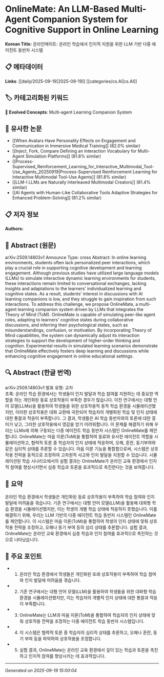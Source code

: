 
# OnlineMate: An LLM-Based Multi-Agent Companion System for Cognitive Support in Online Learning

**Korean Title:** 온라인메이트: 온라인 학습에서 인지적 지원을 위한 LLM 기반 다중 에이전트 동반자 시스템

## 📋 메타데이터

**Links**: [[daily/2025-09-19|2025-09-19]] [[categories/cs.AI|cs.AI]]

## 🏷️ 카테고리화된 키워드
**🚀 Evolved Concepts**: Multi-agent Learning Companion System

## 🔗 유사한 논문
- [[When Avatars Have Personality Effects on Engagement and Communication in Immersive Medical Training]] (82.0% similar)
- [[Inject, Fork, Compare Defining an Interaction Vocabulary for Multi-Agent Simulation Platforms]] (81.8% similar)
- [[Process-Supervised_Reinforcement_Learning_for_Interactive_Multimodal_Tool-Use_Agents_20250919|Process-Supervised Reinforcement Learning for Interactive Multimodal Tool-Use Agents]] (81.8% similar)
- [[LLM-I LLMs are Naturally Interleaved Multimodal Creators]] (81.4% similar)
- [[AI Agents with Human-Like Collaborative Tools Adaptive Strategies for Enhanced Problem-Solving]] (81.2% similar)

## 📋 저자 정보

**Authors:** 

## 📄 Abstract (원문)

arXiv:2509.14803v1 Announce Type: cross 
Abstract: In online learning environments, students often lack personalized peer interactions, which play a crucial role in supporting cognitive development and learning engagement. Although previous studies have utilized large language models (LLMs) to simulate interactive dynamic learning environments for students, these interactions remain limited to conversational exchanges, lacking insights and adaptations to the learners' individualized learning and cognitive states. As a result, students' interest in discussions with AI learning companions is low, and they struggle to gain inspiration from such interactions. To address this challenge, we propose OnlineMate, a multi-agent learning companion system driven by LLMs that integrates the Theory of Mind (ToM). OnlineMate is capable of simulating peer-like agent roles, adapting to learners' cognitive states during collaborative discussions, and inferring their psychological states, such as misunderstandings, confusion, or motivation. By incorporating Theory of Mind capabilities, the system can dynamically adjust its interaction strategies to support the development of higher-order thinking and cognition. Experimental results in simulated learning scenarios demonstrate that OnlineMate effectively fosters deep learning and discussions while enhancing cognitive engagement in online educational settings.

## 🔍 Abstract (한글 번역)

arXiv:2509.14803v1 발표 유형: 교차  
초록: 온라인 학습 환경에서는 학생들이 인지 발달과 학습 참여를 지원하는 데 중요한 역할을 하는 개인화된 동료 상호작용이 부족한 경우가 많습니다. 이전 연구에서는 대형 언어 모델(LLMs)을 활용하여 학생들을 위한 상호작용적 동적 학습 환경을 시뮬레이션했지만, 이러한 상호작용은 대화 교환에 국한되어 학습자의 개별화된 학습 및 인지 상태에 대한 통찰과 적응이 부족합니다. 그 결과, 학생들은 AI 학습 동반자와의 토론에 대한 흥미가 낮고, 그러한 상호작용에서 영감을 얻기 어려워합니다. 이 문제를 해결하기 위해 우리는 LLMs에 의해 구동되는 다중 에이전트 학습 동반자 시스템인 OnlineMate를 제안합니다. OnlineMate는 마음 이론(ToM)을 통합하여 동료와 유사한 에이전트 역할을 시뮬레이션하고, 협력적 토론 중 학습자의 인지 상태에 적응하며, 오해, 혼란, 동기부여와 같은 심리적 상태를 추론할 수 있습니다. 마음 이론 기능을 통합함으로써, 시스템은 상호작용 전략을 동적으로 조정하여 고차원적 사고와 인지 발달을 지원할 수 있습니다. 시뮬레이션된 학습 시나리오에서의 실험 결과는 OnlineMate가 온라인 교육 환경에서 인지적 참여를 향상시키면서 심층 학습과 토론을 효과적으로 촉진한다는 것을 보여줍니다.

## 📝 요약

온라인 학습 환경에서 학생들은 개인화된 동료 상호작용이 부족하여 학습 참여와 인지 발달에 어려움을 겪습니다. 기존 연구에서는 대형 언어 모델(LLM)을 활용해 대화형 학습 환경을 시뮬레이션했지만, 이는 학생의 개별 학습 상태에 적응하지 못했습니다. 이를 해결하기 위해, 우리는 LLM 기반의 다중 에이전트 학습 동반자 시스템인 OnlineMate를 제안합니다. 이 시스템은 마음 이론(ToM)을 통합하여 학생의 인지 상태에 맞춰 상호작용 전략을 조정하고, 오해나 동기 부여 등의 심리 상태를 추론합니다. 실험 결과, OnlineMate는 온라인 교육 환경에서 심층 학습과 인지 참여를 효과적으로 촉진하는 것으로 나타났습니다.

## 🎯 주요 포인트

- 1. 온라인 학습 환경에서 학생들은 개인화된 또래 상호작용이 부족하여 학습 참여와 인지 발달에 어려움을 겪습니다.

- 2. 기존 연구에서는 대형 언어 모델(LLM)을 활용하여 학생들을 위한 대화형 학습 환경을 시뮬레이션했지만, 이는 학습자의 개별적 인지 상태에 대한 통찰과 적응이 부족합니다.

- 3. OnlineMate는 LLM과 마음 이론(ToM)을 통합하여 학습자의 인지 상태에 맞춰 상호작용 전략을 조정하는 다중 에이전트 학습 동반자 시스템입니다.

- 4. 이 시스템은 협력적 토론 중 학습자의 심리적 상태를 추론하고, 오해나 혼란, 동기 부여 등을 파악하여 상호작용을 조정합니다.

- 5. 실험 결과, OnlineMate는 온라인 교육 환경에서 깊이 있는 학습과 토론을 촉진하고 인지적 참여를 향상시키는 데 효과적입니다.

---

*Generated on 2025-09-19 15:00:04*
